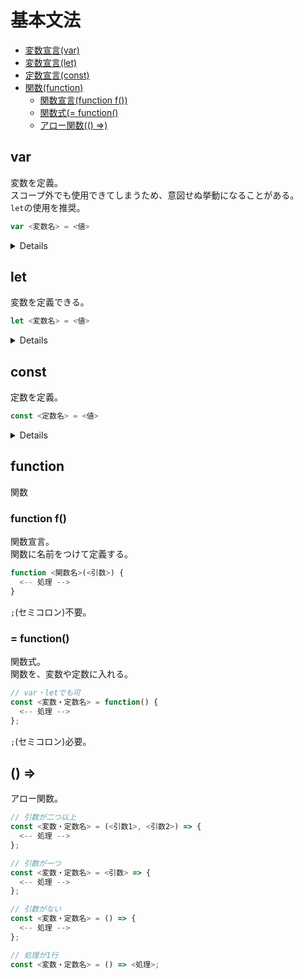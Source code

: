 # 基本文法

- [変数宣言(var)](#var)
- [変数宣言(let)](#let)
- [定数宣言(const)](#const)
- [関数(function)](#function)
    - [関数宣言(function f())](#function_declaration)
    - [関数式(= function()](#function_based)
    - [アロー関数(() =>)](#arrow)

<span id='var'></span>
## var
変数を定義。<br>
スコープ外でも使用できてしまうため、意図せぬ挙動になることがある。<br>
`let`の使用を推奨。

```javascript
var <変数名> = <値>
```

<details>

再代入 <span style='color: navy;'>可</span>

```javascript
var num = 1;

console.log(num); // => 1

num = 2;

console.log(num); // => 2

```

<br>

再宣言 <span style='color: navy;'>可</span>

```javascript
var num = 1;

console.log(num); // => 1

var num = 2;

console.log(num); // => 2
```

<br>

スコープ外で使用 <span style='color: navy;'>可</span>

```javascript
if (true) {
  var num = 1;

  console.log(num); // => 1
}

console.log(num); // => 1
```

<br>

ネストしたスコープ内での再宣言

```javascript
let num = 1;

console.log(num); // => 1

if (true) {
  console.log(num); // => 1

  let num = 2;

  console.log(num); // => 2
}

console.log(num); // => 1
```

</details>

<span id='let'></span>
## let
変数を定義できる。

```javascript
let <変数名> = <値>
```

<details>

再代入 <span style='color: navy;'>可</span>

```javascript
let num = 1;

console.log(num); // => 1

num = 2;

console.log(num); // => 2

```

<br>

再宣言 <span style='color: crimson;'>不可</span>

```javascript
let num = 1;

let num = 2;

// Uncaught SyntaxError: Identifier 'num' has already been declared
```

<br>

再宣言(スコープ外) <span style='color: navy;'>可</span>

```javascript
if (true) {
  let num = 1;

  console.log(num); // => 1
}

if (true) {
  let num = 2;

  console.log(num); // => 2
}
```

<br>

ネストしたスコープ内での使用 <span style='color: navy;'>可</span>

```javascript
let num = 1;

if (true) {
  console.log(num); // => 1
}

console.log(num); // => 1
```

<br>

スコープ外での使用 <span style='color: crimson;'>不可</span>

```javascript
if (true) {
  let num = 1;

  console.log(num); // => 1
}

console.log(num); // => Uncaught ReferenceError: num is not defined
```

<br>

ネストしたスコープ内での再宣言

```javascript
let num = 1;

console.log(num); // => 1

if (true) {
  console.log(num); // => Uncaught ReferenceError: Cannot access 'num' before initialization

  let num = 2;

  console.log(num); // => 2
}

console.log(num); // => 1
```

</details>

<span id='const'></span>
## const
定数を定義。

```javascript
const <定数名> = <値>
```

<details>

再代入 <span style='color: crimson;'>不可</span>

```javascript
const num = 1;

num = 2;

// Uncaught TypeError: Assignment to constant variable.
```

<br>

再宣言 <span style='color: crimson;'>不可</span>

```javascript
const num = 1;

const num = 2;

// Uncaught SyntaxError: Identifier 'num' has already been declared
```

<br>

再宣言(スコープ外) <span style='color: navy;'>可</span>

```javascript
if (true) {
  const num = 1;

  console.log(num); // => 1
}

if (true) {
  const num = 2;

  console.log(num); // => 2
}
```

<br>

ネストしたスコープ内での使用 <span style='color: navy;'>可</span>

```javascript
const num = 1;

if (true) {
  console.log(num); // => 1
}

console.log(num); // => 1
```

<br>

スコープ外での使用 <span style='color: crimson;'>不可</span>

```javascript
if (true) {
  const num = 1;

  console.log(num); // => 1
}

console.log(num); // => Uncaught ReferenceError: num is not defined
```

<br>

ネストしたスコープ内での再宣言 

```javascript
const num = 1;

console.log(num); // => 1

if (true) {
  console.log(num); // => Uncaught ReferenceError: Cannot access 'num' before initialization

  const num = 2;

  console.log(num); // => 2
}

console.log(num); // => 1
```

</details>

<span id='function'></span>
## function
関数

<span id='function_declaration'></span>
### function f()
関数宣言。<br>
関数に名前をつけて定義する。

```javascript
function <関数名>(<引数>) {
  <-- 処理 -->
}
```

`;`(セミコロン)不要。

<span id='function_based'></span>
### = function()
関数式。<br>
関数を、変数や定数に入れる。

```javascript
// var・letでも可
const <変数・定数名> = function() {
  <-- 処理 -->
};
```

`;`(セミコロン)必要。

<span id='arrow'></span>
## () =>
アロー関数。

```javascript
// 引数が二つ以上
const <変数・定数名> = (<引数1>, <引数2>) => {
  <-- 処理 -->
};

// 引数が一つ
const <変数・定数名> = <引数> => {
  <-- 処理 -->
};

// 引数がない
const <変数・定数名> = () => {
  <-- 処理 -->
};

// 処理が1行
const <変数・定数名> = () => <処理>;
```

